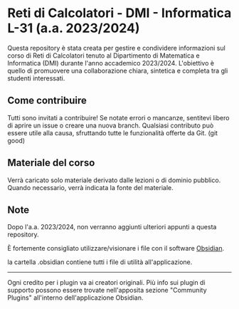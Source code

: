 # Reti di Calcolatori - DMI - Informatica L-31 (a.a. 2023/2024)

Questa repository è stata creata per gestire e condividere informazioni sul corso di Reti di Calcolatori tenuto al Dipartimento di Matematica e Informatica (DMI) durante l'anno accademico 2023/2024. L'obiettivo è quello di promuovere una collaborazione chiara, sintetica e completa tra gli studenti interessati.

## Come contribuire

Tutti sono invitati a contribuire! Se notate errori o mancanze, sentitevi libero di aprire un issue o creare una nuova branch. Qualsiasi contributo può essere utile alla causa, sfruttando tutte le funzionalità offerte da Git. (git good)

## Materiale del corso

Verrà caricato solo materiale derivato dalle lezioni o di dominio pubblico. Quando necessario, verrà indicata la fonte del materiale.

## Note

Dopo l'a.a. 2023/2024, non verranno aggiunti ulteriori appunti a questa repository.

È fortemente consigliato utilizzare/visionare i file con il software [Obsidian](https://obsidian.md).

la cartella .obsidian contiene tutti i file di utilità all'applicazione.

---

Ogni credito per i plugin va ai creatori originali. Più info sui plugin di supporto possono essere trovate nell'apposita sezione "Community Plugins" all'interno dell'applicazione Obsidian.
